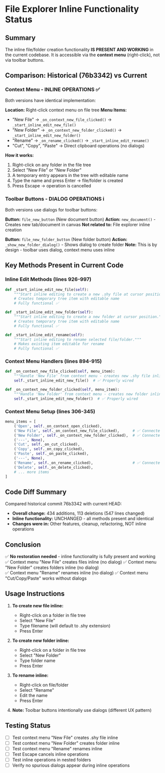 # File Explorer Inline Functionality Status

## Summary
The inline file/folder creation functionality **IS PRESENT AND WORKING** in the current codebase. It is accessible via the **context menu** (right-click), not via toolbar buttons.

## Comparison: Historical (76b3342) vs Current

### Context Menu - INLINE OPERATIONS ✅
Both versions have identical implementation:

**Location:** Right-click context menu on file tree
**Menu Items:**
- "New File" → `_on_context_new_file_clicked()` → `_start_inline_edit_new_file()`
- "New Folder" → `_on_context_new_folder_clicked()` → `_start_inline_edit_new_folder()`
- "Rename" → `_on_rename_clicked()` → `_start_inline_edit_rename()`
- "Cut", "Copy", "Paste" → Direct clipboard operations (no dialogs)

**How it works:**
1. Right-click on any folder in the file tree
2. Select "New File" or "New Folder"
3. A temporary entry appears in the tree with editable name
4. Type the name and press Enter → file/folder is created
5. Press Escape → operation is cancelled

### Toolbar Buttons - DIALOG OPERATIONS ℹ️
Both versions use dialogs for toolbar buttons:

**Button:** `file_new_button` (New document button)
**Action:** `new_document()` - Creates new tab/document in canvas
**Not related to:** File explorer inline creation

**Button:** `file_new_folder_button` (New folder button) 
**Action:** `_show_new_folder_dialog()` - Shows dialog to create folder
**Note:** This is by design - toolbar uses dialog, context menu uses inline

## Key Methods Present in Current Code

### Inline Edit Methods (lines 926-997)
```python
def _start_inline_edit_new_file(self):
    """Start inline editing to create a new .shy file at cursor position."""
    # Creates temporary tree item with editable name
    # Fully functional ✅

def _start_inline_edit_new_folder(self):
    """Start inline editing to create a new folder at cursor position."""
    # Creates temporary tree item with editable name
    # Fully functional ✅

def _start_inline_edit_rename(self):
    """Start inline editing to rename selected file/folder."""
    # Makes existing item editable for rename
    # Fully functional ✅
```

### Context Menu Handlers (lines 894-915)
```python
def _on_context_new_file_clicked(self, menu_item):
    """Handle 'New File' from context menu - creates new .shy file inline."""
    self._start_inline_edit_new_file()  # ✅ Properly wired

def _on_context_new_folder_clicked(self, menu_item):
    """Handle 'New Folder' from context menu - creates new folder inline."""
    self._start_inline_edit_new_folder()  # ✅ Properly wired
```

### Context Menu Setup (lines 306-345)
```python
menu_items = [
    ('Open', self._on_context_open_clicked),
    ('New File', self._on_context_new_file_clicked),      # ✅ Connected
    ('New Folder', self._on_context_new_folder_clicked),  # ✅ Connected
    ('---', None),
    ('Cut', self._on_cut_clicked),
    ('Copy', self._on_copy_clicked),
    ('Paste', self._on_paste_clicked),
    ('---', None),
    ('Rename', self._on_rename_clicked),                  # ✅ Connected
    ('Delete', self._on_delete_clicked),
    # ... more items
]
```

## Code Diff Summary
Compared historical commit 76b3342 with current HEAD:
- **Overall change:** 434 additions, 113 deletions (547 lines changed)
- **Inline functionality:** UNCHANGED - all methods present and identical
- **Changes were in:** Other features, cleanup, refactoring, NOT inline operations

## Conclusion
✅ **No restoration needed** - inline functionality is fully present and working
✅ Context menu "New File" creates files inline (no dialog)
✅ Context menu "New Folder" creates folders inline (no dialog)  
✅ Context menu "Rename" renames inline (no dialog)
✅ Context menu "Cut/Copy/Paste" works without dialogs

## Usage Instructions
1. **To create new file inline:**
   - Right-click on a folder in file tree
   - Select "New File"
   - Type filename (will default to .shy extension)
   - Press Enter

2. **To create new folder inline:**
   - Right-click on a folder in file tree
   - Select "New Folder"
   - Type folder name
   - Press Enter

3. **To rename inline:**
   - Right-click on file/folder
   - Select "Rename"
   - Edit the name
   - Press Enter

4. **Note:** Toolbar buttons intentionally use dialogs (different UX pattern)

## Testing Status
- [ ] Test context menu "New File" creates .shy file inline
- [ ] Test context menu "New Folder" creates folder inline
- [ ] Test context menu "Rename" renames inline
- [ ] Test Escape cancels inline operations
- [ ] Test inline operations in nested folders
- [ ] Verify no spurious dialogs appear during inline operations
